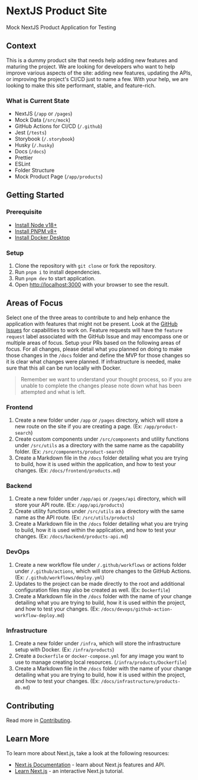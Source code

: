 # NextJS Product Site

Mock NextJS Product Application for Testing

## Context

This is a dummy product site that needs help adding new features and maturing the project. We are looking for developers who want to help improve various aspects of the site: adding new features, updating the APIs, or improving the project's CI/CD just to name a few. With your help, we are looking to make this site performant, stable, and feature-rich.

### What is Current State

- NextJS (`/app` or `/pages`)
- Mock Data (`/src/mock`)
- GitHub Actions for CI/CD (`/.github`)
- Jest (`/tests`)
- Storybook (`/.storybook`)
- Husky (`/.husky`)
- Docs (`/docs`)
- Prettier
- ESLint
- Folder Structure
- Mock Product Page (`/app/products`)

## Getting Started

### Prerequisite

- [Install Node v18+](https://nodejs.org/en/learn/getting-started/how-to-install-nodejs)
- [Install PNPM v8+](https://pnpm.io/installation)
- [Install Docker Desktop](https://www.docker.com/products/docker-desktop)

### Setup

1. Clone the repository with `git clone` or fork the repository.
2. Run `pnpm i` to install dependencies.
3. Run `pnpm dev` to start application.
4. Open [http://localhost:3000](http://localhost:3000) with your browser to see the result.

## Areas of Focus

Select one of the three areas to contribute to and help enhance the application with features that might not be present. Look at the [GitHub Issues](https://github.com/jhanke00/next-product-site/issues) for capabilities to work on. Feature requests will have the `feature request` label associated with the GitHub Issue and may encompass one or multiple areas of focus. Setup your PRs based on the following areas of focus. For all changes, please detail what you planned on doing to make those changes in the `/docs` folder and define the MVP for those changes so it is clear what changes were planned. If infrastructure is needed, make sure that this all can be run locally with Docker.

> Remember we want to understand your thought process, so if you are unable to complete the changes please note down what has been attempted and what is left.

### Frontend

1. Create a new folder under `/app` or `/pages` directory, which will store a new route on the site if you are creating a page. (Ex: `/app/product-search`)
2. Create custom components under `/src/components` and utility functions under `/src/utils` as a directory with the same name as the capability folder. (Ex: `/src/components/product-search`)
3. Create a Markdown file in the `/docs` folder detailing what you are trying to build, how it is used within the application, and how to test your changes. (Ex: `/docs/frontend/products.md`)

### Backend

1. Create a new folder under `/app/api` or `/pages/api` directory, which will store your API route. (Ex: `/app/api/products`)
2. Create utility functions under `/src/utils` as a directory with the same name as the API route. (Ex: `/src/utils/products`)
3. Create a Markdown file in the `/docs` folder detailing what you are trying to build, how it is used within the application, and how to test your changes. (Ex: `/docs/backend/products-api.md`)

### DevOps

1. Create a new workflow file under `/.github/workflows` or actions folder under `/.github/actions`, which will store changes to the GitHub Actions. (Ex: `/.github/workflows/deploy.yml`)
2. Updates to the project can be made directly to the root and additional configuration files may also be created as well. (Ex: `Dockerfile`)
3. Create a Markdown file in the `/docs` folder with the name of your change detailing what you are trying to build, how it is used within the project, and how to test your changes. (Ex: `/docs/devops/github-action-workflow-deploy.md`)

### Infrastructure

1. Create a new folder under `/infra`, which will store the infrastructure setup with Docker. (Ex: `/infra/products`)
2. Create a `Dockerfile` or `docker-compose.yml` for any image you want to use to manage creating local resources. (`/infra/products/Dockerfile`)
3. Create a Markdown file in the `/docs` folder with the name of your change detailing what you are trying to build, how it is used within the project, and how to test your changes. (Ex: `/docs/infrastructure/products-db.md`)

## Contributing

Read more in [Contributing](./CONTRIBUTING.md).

## Learn More

To learn more about Next.js, take a look at the following resources:

- [Next.js Documentation](https://nextjs.org/docs) - learn about Next.js features and API.
- [Learn Next.js](https://nextjs.org/learn) - an interactive Next.js tutorial.
